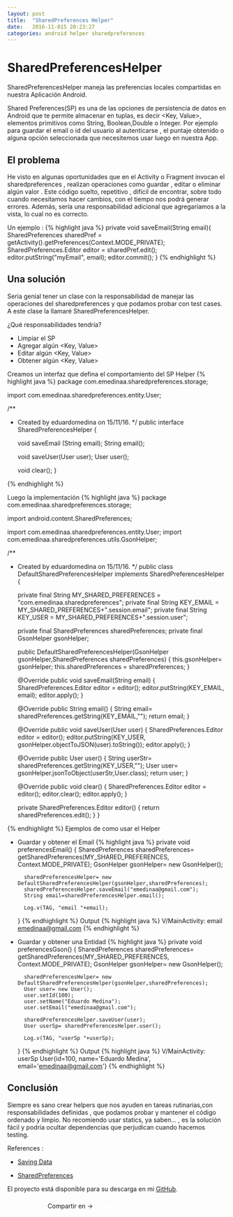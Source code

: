 ```yaml
---
layout: post
title:  "SharedPreferences Helper"
date:   2016-11-015 20:23:27
categories: android helper sharedpreferences
---
```


# SharedPreferencesHelper
SharedPreferencesHelper maneja las preferencias locales compartidas en nuestra Aplicación Android.

Shared Preferences(SP) es una de las opciones de persistencia de datos en Android que te permite almacenar  en tuplas, es decir <Key, Value>, elementos  primitivos como String, Boolean,Double o  Integer. Por ejemplo para guardar el email o id del usuario al autenticarse , el puntaje obtenido o alguna opción seleccionada que necesitemos usar luego en nuestra App.

## El problema

He visto en algunas oportunidades que en el Activity o Fragment invocan el sharedpreferences , realizan operaciones como guardar , editar o eliminar algún valor . Este  código suelto, repetitivo , difícil de encontrar,  sobre todo cuando necesitamos hacer cambios, con el tiempo nos podrá generar errores. Además, sería una responsabilidad adicional que agregaríamos a la vista, lo cual no es correcto.

Un ejemplo : 
{% highlight java %}
  private void saveEmail(String email){
    SharedPreferences sharedPref = getActivity().getPreferences(Context.MODE_PRIVATE);
    SharedPreferences.Editor editor = sharedPref.edit();
    editor.putString("myEmail", email);
    editor.commit();
  }
{% endhighlight %}

## Una solución

Seria genial tener un clase  con la responsabilidad de manejar las operaciones del sharedpreferences y que podamos probar con test cases. A este clase la llamaré SharedPreferencesHelper. 

¿Qué responsabilidades tendría?
  - Limpiar el SP
  - Agregar algún <Key, Value> 
  - Editar algún <Key, Value> 
  - Obtener algún <Key, Value> 

Creamos un interfaz que defina el comportamiento del SP Helper
{% highlight java %}
  package com.emedinaa.sharedpreferences.storage;

  import com.emedinaa.sharedpreferences.entity.User;

  /**
   * Created by eduardomedina on 15/11/16.
   */
  public interface SharedPreferencesHelper {

      void saveEmail (String email);
      String email();

      void saveUser(User user);
      User user();

      void clear();
  }

{% endhighlight %}

Luego la implementación
{% highlight java %}
  package com.emedinaa.sharedpreferences.storage;

  import android.content.SharedPreferences;

  import com.emedinaa.sharedpreferences.entity.User;
  import com.emedinaa.sharedpreferences.utils.GsonHelper;

  /**
   * Created by eduardomedina on 15/11/16.
   */
  public class DefaultSharedPreferencesHelper implements SharedPreferencesHelper {

      private  final String MY_SHARED_PREFERENCES = "com.emedinaa.sharedpreferences";
      private  final String KEY_EMAIL = MY_SHARED_PREFERENCES+".session.email";
      private  final String KEY_USER = MY_SHARED_PREFERENCES+".session.user";

      private final SharedPreferences sharedPreferences;
      private final GsonHelper gsonHelper;

      public DefaultSharedPreferencesHelper(GsonHelper gsonHelper,SharedPreferences sharedPreferences) {
          this.gsonHelper= gsonHelper;
          this.sharedPreferences = sharedPreferences;
      }

      @Override
      public void saveEmail(String email) {
          SharedPreferences.Editor editor = editor();
          editor.putString(KEY_EMAIL, email);
          editor.apply();
      }

      @Override
      public String email() {
          String  email= sharedPreferences.getString(KEY_EMAIL,"");
          return email;
      }

      @Override
      public void saveUser(User user) {
          SharedPreferences.Editor editor = editor();
          editor.putString(KEY_USER, gsonHelper.objectToJSON(user).toString());
          editor.apply();
      }

      @Override
      public User user() {
          String  userStr= sharedPreferences.getString(KEY_USER,"");
          User user= gsonHelper.jsonToObject(userStr,User.class);
          return user;
      }

      @Override
      public void clear() {
          SharedPreferences.Editor editor = editor();
          editor.clear();
          editor.apply();
      }

      private  SharedPreferences.Editor editor() {
          return sharedPreferences.edit();
      }
  }

{% endhighlight %}
Ejemplos de como usar el Helper

- Guardar y obtener el Email
{% highlight java %}
    private void preferencesEmail() {
        SharedPreferences sharedPreferences= getSharedPreferences(MY_SHARED_PREFERENCES, Context.MODE_PRIVATE);
        GsonHelper gsonHelper= new GsonHelper();

        sharedPreferencesHelper= new DefaultSharedPreferencesHelper(gsonHelper,sharedPreferences);
        sharedPreferencesHelper.saveEmail("emedinaa@gmail.com");
        String email=sharedPreferencesHelper.email();

        Log.v(TAG, "email "+email);
    }
{% endhighlight %}
Output 
{% highlight java %}
  V/MainActivity: email emedinaa@gmail.com
{% endhighlight %}


- Guardar y obtener una Entidad 
{% highlight java %}
    private void preferencesGson() {
        SharedPreferences sharedPreferences= getSharedPreferences(MY_SHARED_PREFERENCES, Context.MODE_PRIVATE);
        GsonHelper gsonHelper= new GsonHelper();

        sharedPreferencesHelper= new DefaultSharedPreferencesHelper(gsonHelper,sharedPreferences);
        User user= new User();
        user.setId(100);
        user.setName("Eduardo Medina");
        user.setEmail("emedinaa@gmail.com");

        sharedPreferencesHelper.saveUser(user);
        User userSp= sharedPreferencesHelper.user();

        Log.v(TAG, "userSp "+userSp);
    }
{% endhighlight %}
Output 
{% highlight java %}
  V/MainActivity: userSp User{id=100, name='Eduardo Medina', email='emedinaa@gmail.com'}
{% endhighlight %}

## Conclusión

Siempre es sano crear helpers que nos ayuden en tareas rutinarias,con responsabilidades definidas , que podamos probar y mantener el código ordenado y limpio. No recomiendo usar statics, ya saben… , es la solución fácil y podría ocultar dependencias que perjudican cuando hacemos testing.

References :

- [Saving Data][asp]

- [SharedPreferences][asp1]



El proyecto está disponible para su descarga en mi [GitHub][repo].

<div class="share-page">
    Compartir en &rarr;
    <a href="https://twitter.com/intent/tweet?text={{ page.title }}&url={{ site.url }}{{ page.url }}&via={{ site.twitter_username }}&related={{ site.twitter_username }}" rel="nofollow" target="_blank" title="Share on Twitter">Twitter</a>
    <a href="https://facebook.com/sharer.php?u={{ site.url }}{{ page.url }}" rel="nofollow" target="_blank" title="Share on Facebook">Facebook</a>
    <a href="https://plus.google.com/share?url={{ site.url }}{{ page.url }}" rel="nofollow" target="_blank" title="Share on Google+">Google+</a>
</div>


[gb]:    https://github.com/emedinaa
[web]:   http://emedinaa.github.io/
[androiddevperu]: https://medium.com/@androiddevperu
[repo]: https://github.com/emedinaa/sharedpreferenceshelper
[asp]: https://developer.android.com/training/basics/data-storage/shared-preferences.
[asp1]: https://developer.android.com/reference/android/content/SharedPreferences.html

<style type="text/css">

.share-page {
    text-align: center;
    background: $secondary-color;
    color: $light-color;
    padding: 8px 15px;
    border-radius: 5px;
    margin: 1.5 * $spacing-unit 0;

    a {
        font-weight: 700;
        color: #fff;
        margin-left: 10px;

        &:hover {
            border-bottom: 1px dashed #fff;
        }
    }
}
</style>


